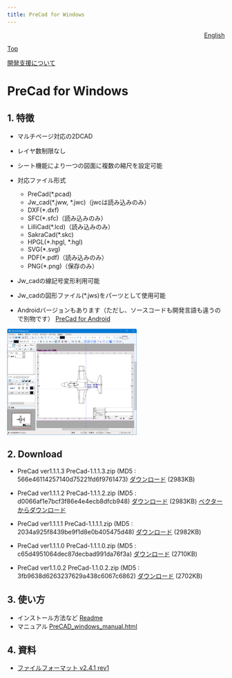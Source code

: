 ```yaml
---
title: PreCad for Windows
---
```

<div style="text-align: right"><a href=index_en.html>English</a></div>

[Top](https://junkbulk.com)

[開発支援について](donate_ja.html)

# PreCad for Windows

## 1. 特徴 
- マルチページ対応の2DCAD
- レイヤ数制限なし
- シート機能により一つの図面に複数の縮尺を設定可能
- 対応ファイル形式 
  - PreCad(*.pcad)
  - Jw_cad(*.jww, *.jwc)（jwcは読み込みのみ）
  - DXF(*.dxf)
  - SFC(*.sfc)（読み込みのみ）
  - LilliCad(*.lcd)（読み込みのみ）
  - SakraCad(*.skc)
  - HPGL(*.hpgl, *.hgl)
  - SVG(*.svg)
  - PDF(*.pdf)（読み込みのみ）
  - PNG(*.png)（保存のみ）

- Jw_cadの線記号変形利用可能
- Jw_cadの図形ファイル(*.jws)をパーツとして使用可能
- Androidバージョンもあります（ただし、ソースコードも開発言語も違うので別物です）
[PreCad for Android](https://play.google.com/store/apps/details?id=com.junkbulk.precad)

<a href="images/image001.png">
<img src="images/image001.png" href="images/image001.png" alt="sample image" width="300px">
</a>

## 2. Download

- PreCad ver1.1.1.3
PreCad-1.1.1.3.zip (MD5 : 566e46114257140d75221fd6f9761473)
[ダウンロード](download/PreCad-1.1.1.3.zip)  (2983KB)

- PreCad ver1.1.1.2
PreCad-1.1.1.2.zip (MD5 : d0066af1e7bcf3f86e4e4ecb8dfcb948)
[ダウンロード](download/PreCad-1.1.1.2.zip)  (2983KB)
[ベクターからダウンロード](https://www.vector.co.jp/soft/dl/winnt/business/se526259.html)

- PreCad ver1.1.1.1
PreCad-1.1.1.1.zip (MD5 : 2034a925f8439be9f1d8e0b405475d48)
[ダウンロード](download/PreCad-1.1.1.1.zip)  (2982KB)


- PreCad ver1.1.1.0
PreCad-1.1.1.0.zip (MD5 : c65d4951064dec87decbad991da76f3a)
[ダウンロード](download/PreCad-1.1.1.0.zip)  (2710KB)


- PreCad ver1.1.0.2
PreCad-1.1.0.2.zip (MD5 : 3fb9638d6263237629a438c6067c6862)
[ダウンロード](download/PreCad-1.1.0.2.zip)  (2702KB)


## 3. 使い方
- インストール方法など
[Readme](readme_ja.html)
- マニュアル
[PreCAD_windows_manual.html](manual/ja/PreCAD_windows_manual.html)

## 4. 資料

- [ファイルフォーマット v2.4.1 rev1](download/PreCadFormat_v2_4_1_rev1.html)